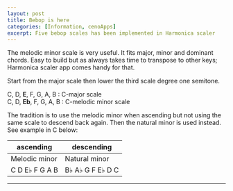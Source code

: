 ```yaml
---
layout: post
title: Bebop is here
categories: [Information, cenoApps]
excerpt: Five bebop scales has been implemented in Harmonica scaler
---
```


The melodic minor scale is very useful. It fits major, minor and dominant chords. 
Easy to build but as always takes time to transpose to other keys; Harmonica scaler app comes handy for that. 

Start from the major scale then lower the third scale degree one semitone. 

C, D, **E**, F, G, A, B : C-major scale  
C, D, **Eb**, F, G, A, B : C-melodic minor scale  


The tradition is to use the melodic minor when ascending but not using the same scale to descend back again. 
Then the natural minor is used instead. See example in C below:  




| ascending           | descending       |  
| ------------------- | -----------------|  
| Melodic minor       | Natural minor    |  
| C D E♭ F G A B      | B♭ A♭ G F E♭ D C  |  




---------------------------------------
